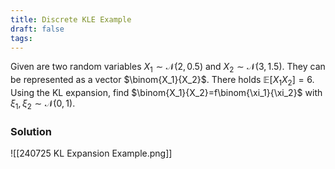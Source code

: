```yaml
---
title: Discrete KLE Example
draft: false
tags:
---
```


Given are two random variables $X_1 \sim \mathcal{N}(2,0.5)$ and $X_2 \sim \mathcal{N}(3,1.5)$. They can be represented as a vector $\binom{X_1}{X_2}$. There holds $\mathbb{E}\left[X_1 X_2\right]=6$.
Using the KL expansion, find $\binom{X_1}{X_2}=f\binom{\xi_1}{\xi_2}$ with $\xi_1, \xi_2 \sim \mathcal{N}(0,1)$.
### Solution
![[240725 KL Expansion Example.png]]
